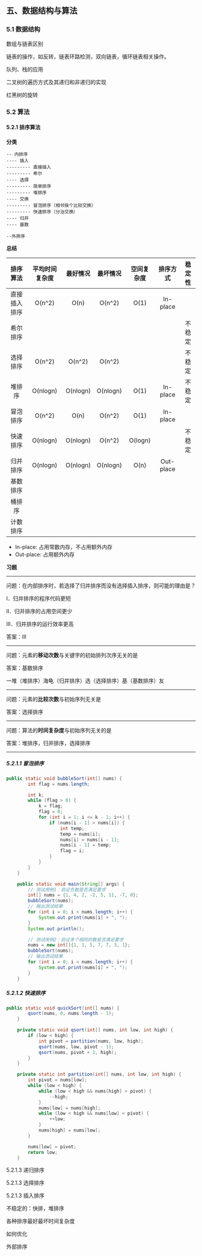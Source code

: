 ## 五、数据结构与算法

### 5.1 数据结构

数组与链表区别

链表的操作，如反转，链表环路检测，双向链表，循环链表相关操作。

队列、栈的应用

二叉树的遍历方式及其递归和非递归的实现

红黑树的旋转



### 5.2 算法

#### 5.2.1 排序算法

**分类**

```
-- 内排序
---- 插入
--------- 直接插入
--------- 希尔
---- 选择
--------- 简单排序
--------- 堆排序
---- 交换
--------- 冒泡排序（相邻挨个比较交换）
--------- 快速排序（分治交换）
---- 归并
---- 基数

--外排序
```

**总结**

|   排序算法   | 平均时间复杂度 | 最好情况 | 最坏情况 | 空间复杂度 | 排序方式  | 稳定性 |
| :----------: | :------------: | :------: | :------: | :--------: | :-------: | :----: |
| 直接插入排序 |     O(n^2)     |   O(n)   |  O(n^2)  |    O(1)    | In-place  |        |
|   希尔排序   |                |          |          |            |           | 不稳定 |
|   选择排序   |     O(n^2)     |  O(n^2)  |  O(n^2)  |            |           | 不稳定 |
|    堆排序    |    O(nlogn)    | O(nlogn) | O(nlogn) |    O(1)    | In-place  | 不稳定 |
|   冒泡排序   |     O(n^2)     |   O(n)   |  O(n^2)  |    O(1)    | In-place  |        |
|   快速排序   |    O(nlogn)    | O(nlogn) |  O(n^2)  |  O(logn)   |           | 不稳定 |
|   归并排序   |    O(nlogn)    | O(nlogn) | O(nlogn) |    O(n)    | Out-place |        |
|   基数排序   |                |          |          |            |           |        |
|    桶排序    |                |          |          |            |           |        |
|   计数排序   |                |          |          |            |           |        |

- In-place: 占用常数内存，不占用额外内存
- Out-place: 占用额外内存

**习题**

------

问题：在内部排序时，若选择了归并排序而没有选择插入排序，则可能的理由是？

Ⅰ．归并排序的程序代码更短 

Ⅱ．归并排序的占用空间更少

Ⅲ．归并排序的运行效率更高

答案：Ⅲ

------

问题：元素的**移动次数**与关键字的初始排列次序无关的是

答案：基数排序

一堆（堆排序）海龟（归并排序）选（选择排序）基（基数排序）友

------

问题：元素的**比较次数**与初始序列无关是

答案：选择排序

------

问题：算法的**时间复杂度**与初始序列无关的是

答案：堆排序，归并排序，选择排序

------



##### 5.2.1.1 冒泡排序

```java
public static void bubbleSort(int[] nums) {
        int flag = nums.length;

        int k;
        while (flag > 0) {
            k = flag;
            flag = 0;
            for (int i = 1; i <= k - 1; i++) {
                if (nums[i - 1] > nums[i]) {
                    int temp;
                    temp = nums[i];
                    nums[i] = nums[i - 1];
                    nums[i - 1] = temp;
                    flag = i;
                }
            }
        }
    }

    public static void main(String[] args) {
        // 测试用例1：验证负数是否满足要求
        int[] nums = {1, 4, 2, -2, 5, 11, -7, 0};
        bubbleSort(nums);
        // 输出测试结果
        for (int i = 0; i < nums.length; i++) {
            System.out.print(nums[i] + ", ");
        }
        System.out.println();

        // 测试用例2：验证多个相同的数是否满足要求
        nums = new int[]{1, 1, 5, 7, 7, 3, 1};
        bubbleSort(nums);
        // 输出测试结果
        for (int i = 0; i < nums.length; i++) {
            System.out.print(nums[i] + ", ");
        }
    }
```

##### 5.2.1.2 快速排序

```java
public static void quickSort(int[] nums) {
        qsort(nums, 0, nums.length - 1);
    }

    private static void qsort(int[] nums, int low, int high) {
        if (low < high) {
            int pivot = partition(nums, low, high);
            qsort(nums, low, pivot - 1);
            qsort(nums, pivot + 1, high);
        }
    }

    private static int partition(int[] nums, int low, int high) {
        int pivot = nums[low];
        while (low < high) {
            while (low < high && nums[high] > pivot) {
                --high;
            }
            nums[low] = nums[high];
            while (low < high && nums[low] < pivot) {
                ++low;
            }
            nums[high] = nums[low];
        }

        nums[low] = pivot;
        return low;
    }
```

5.2.1.3 递归排序

5.2.1.3 选择排序

5.2.1.3 插入排序

不稳定的：快排，堆排序

各种排序最好最坏时间复杂度

如何优化

外部排序

